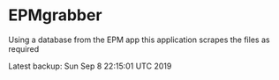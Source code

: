 # EPMgrabber
Using a database from the EPM app this application scrapes the files as required


Latest backup: Sun Sep 8 22:15:01 UTC 2019
